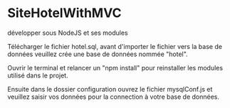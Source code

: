 # SiteHotelWithMVC
développer sous NodeJS et ses modules

Télécharger le fichier hotel.sql, avant d'importer le fichier vers la base de données veuillez crée une base de données nommée "hotel".

Ouvrir le terminal et relancer un "npm install" pour reinstaller les modules utilisé dans le projet.

Ensuite dans le dossier configuration ouvrez le fichier mysqlConf.js et veuillez saisir vos données pour la connection à votre base de données.
